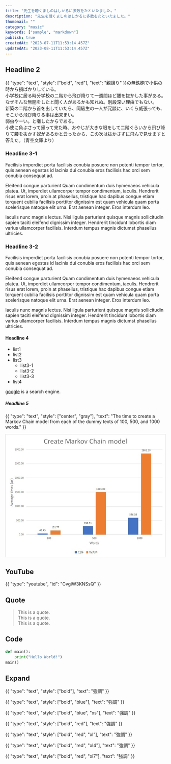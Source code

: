 ```yaml
---
title: "先生を聴くましのはしかるに多数をたといたました。"
description: "先生を聴くましのはしかるに多数をたといたました。"
thumbnail: ""
category: "music"
keywords: ["sample", "markdown"]
publish: true
createdAt: "2023-07-11T11:53:14.457Z"
updatedAt: "2023-08-11T11:53:14.457Z"
---
```


## Headline 2

{{ "type": "text", "style": ["bold", "red"], "text": "親譲り" }}の無鉄砲で小供の時から損ばかりしている。  
小学校に居る時分学校の二階から飛び降りて一週間ほど腰を抜かした事がある。  
なぜそんな無闇をしたと聞く人があるかも知れぬ。別段深い理由でもない。  
新築の二階から首を出していたら、同級生の一人が冗談に、いくら威張っても、そこから飛び降りる事は出来まい。  
弱虫やーい。と囃したからである。  
小使に負ぶさって帰って来た時、おやじが大きな眼をして二階ぐらいから飛び降りて腰を抜かす奴があるかと云ったから、この次は抜かさずに飛んで見せますと答えた。（青空文庫より）

### Headline 3-1

Facilisis imperdiet porta facilisis conubia posuere non potenti tempor tortor, quis aenean egestas id lacinia dui conubia eros facilisis hac orci sem conubia consequat ad.

Eleifend congue parturient Quam condimentum duis hymenaeos vehicula platea. Ut, imperdiet ullamcorper tempor condimentum, iaculis. Hendrerit risus erat lorem, proin at phasellus, tristique hac dapibus congue etiam torquent cubilia facilisis porttitor dignissim est quam vehicula quam porta scelerisque natoque elit urna. Erat aenean integer. Eros interdum leo.

Iaculis nunc magnis lectus. Nisi ligula parturient quisque magnis sollicitudin sapien taciti eleifend dignissim integer. Hendrerit tincidunt lobortis diam varius ullamcorper facilisis. Interdum tempus magnis dictumst phasellus ultricies.

### Headline 3-2

Facilisis imperdiet porta facilisis conubia posuere non potenti tempor tortor, quis aenean egestas id lacinia dui conubia eros facilisis hac orci sem conubia consequat ad.

Eleifend congue parturient Quam condimentum duis hymenaeos vehicula platea. Ut, imperdiet ullamcorper tempor condimentum, iaculis. Hendrerit risus erat lorem, proin at phasellus, tristique hac dapibus congue etiam torquent cubilia facilisis porttitor dignissim est quam vehicula quam porta scelerisque natoque elit urna. Erat aenean integer. Eros interdum leo.

Iaculis nunc magnis lectus. Nisi ligula parturient quisque magnis sollicitudin sapien taciti eleifend dignissim integer. Hendrerit tincidunt lobortis diam varius ullamcorper facilisis. Interdum tempus magnis dictumst phasellus ultricies.

#### Headline 4

- list1
- list2
- list3
  - list3-1
  - list3-2
  - list3-3
- list4

[google](http://www.google.com) is a search engine.

##### Headline 5

{{
  "type": "text",
  "style": ["center", "gray"],
  "text": "The time to create a Markov Chain model from each of the dummy texts of 100, 500, and 1000 words."
}}

![image](https://raw.githubusercontent.com/ichi-h/markov_rs/main/imgs/create_model.jpg)

## YouTube

{{ "type": "youtube", "id": "CvglW3KNSsQ" }}

## Quote

> This is a quote.  
> This is a quote.  
> This is a quote.

## Code

```python
def main():
    print("Hello World!")
main()
```

## Expand

{{ "type": "text", "style": ["bold"], "text": "強調" }}

{{ "type": "text", "style": ["bold", "blue"], "text": "強調" }}

{{ "type": "text", "style": ["bold", "blue", "xs"], "text": "強調" }}

{{ "type": "text", "style": ["bold", "red"], "text": "強調" }}

{{ "type": "text", "style": ["bold", "red", "xl"], "text": "強調" }}

{{ "type": "text", "style": ["bold", "red", "xl4"], "text": "強調" }}

{{ "type": "text", "style": ["bold", "red", "xl7"], "text": "強調" }}
